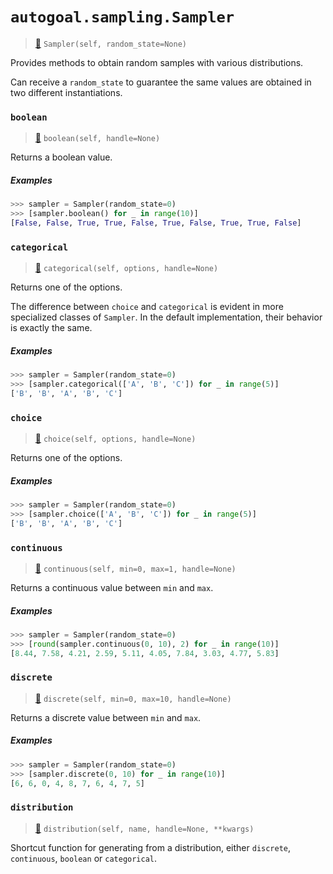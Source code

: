 # `autogoal.sampling.Sampler`

> [📝](https://github.com/autogal/autogoal/blob/master/autogoal/sampling/__init__.py#L9)
> `Sampler(self, random_state=None)`

Provides methods to obtain random samples with various distributions.

Can receive a `random_state` to guarantee the same values are obtained
in two different instantiations.
### `boolean`

> [📝](https://github.com/autogoal/autogoal/blob/master/autogoal/sampling/__init__.py#L75)
> `boolean(self, handle=None)`

Returns a boolean value.

##### Examples

```python
>>> sampler = Sampler(random_state=0)
>>> [sampler.boolean() for _ in range(10)]
[False, False, True, True, False, True, False, True, True, False]

```
### `categorical`

> [📝](https://github.com/autogoal/autogoal/blob/master/autogoal/sampling/__init__.py#L90)
> `categorical(self, options, handle=None)`

Returns one of the options.

The difference between `choice` and `categorical` is evident in more specialized
classes of `Sampler`. In the default implementation, their behavior is exactly the same.

##### Examples

```python
>>> sampler = Sampler(random_state=0)
>>> [sampler.categorical(['A', 'B', 'C']) for _ in range(5)]
['B', 'B', 'A', 'B', 'C']

```
### `choice`

> [📝](https://github.com/autogoal/autogoal/blob/master/autogoal/sampling/__init__.py#L20)
> `choice(self, options, handle=None)`

Returns one of the options.

##### Examples

```python
>>> sampler = Sampler(random_state=0)
>>> [sampler.choice(['A', 'B', 'C']) for _ in range(5)]
['B', 'B', 'A', 'B', 'C']

```
### `continuous`

> [📝](https://github.com/autogoal/autogoal/blob/master/autogoal/sampling/__init__.py#L60)
> `continuous(self, min=0, max=1, handle=None)`

Returns a continuous value between `min` and `max`.

##### Examples

```python
>>> sampler = Sampler(random_state=0)
>>> [round(sampler.continuous(0, 10), 2) for _ in range(10)]
[8.44, 7.58, 4.21, 2.59, 5.11, 4.05, 7.84, 3.03, 4.77, 5.83]

```
### `discrete`

> [📝](https://github.com/autogoal/autogoal/blob/master/autogoal/sampling/__init__.py#L45)
> `discrete(self, min=0, max=10, handle=None)`

Returns a discrete value between `min` and `max`.

##### Examples

```python
>>> sampler = Sampler(random_state=0)
>>> [sampler.discrete(0, 10) for _ in range(10)]
[6, 6, 0, 4, 8, 7, 6, 4, 7, 5]

```
### `distribution`

> [📝](https://github.com/autogoal/autogoal/blob/master/autogoal/sampling/__init__.py#L35)
> `distribution(self, name, handle=None, **kwargs)`

Shortcut function for generating from a distribution,
either `discrete`, `continuous`, `boolean` or `categorical`.
